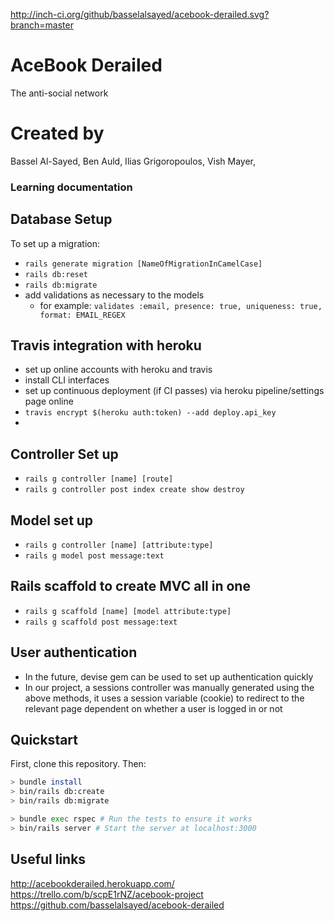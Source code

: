 http://inch-ci.org/github/basselalsayed/acebook-derailed.svg?branch=master

# AceBook Derailed
The anti-social network

# Created by
Bassel Al-Sayed,
Ben Auld,
Ilias Grigoropoulos,
Vish Mayer,

### Learning documentation

## Database Setup
To set up a migration:
* `rails generate migration [NameOfMigrationInCamelCase]`
* `rails db:reset`
* `rails db:migrate`
* add validations as necessary to the models
  * for example: `validates :email, presence: true, uniqueness: true, format: EMAIL_REGEX`

## Travis integration with heroku
* set up online accounts with heroku and travis
* install CLI interfaces
* set up continuous deployment (if CI passes) via heroku pipeline/settings page online
* `travis encrypt $(heroku auth:token) --add deploy.api_key`
* 
## Controller Set up
* `rails g controller [name] [route]`
* `rails g controller post index create show destroy`

## Model set up
* `rails g controller [name] [attribute:type]`
* `rails g model post message:text` 
  
## Rails scaffold to create MVC all in one
* `rails g scaffold [name] [model attribute:type]`
* `rails g scaffold post message:text`

## User authentication 
* In the future, devise gem can be used to set up authentication quickly
* In our project, a sessions controller was manually generated using the above methods, it uses a session variable (cookie) to redirect to the relevant page dependent on whether a user is logged in or not

## Quickstart

First, clone this repository. Then:

```bash
> bundle install
> bin/rails db:create
> bin/rails db:migrate

> bundle exec rspec # Run the tests to ensure it works
> bin/rails server # Start the server at localhost:3000
```
## Useful links

http://acebookderailed.herokuapp.com/
https://trello.com/b/scpE1rNZ/acebook-project
https://github.com/basselalsayed/acebook-derailed



